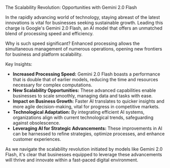 The Scalability Revolution: Opportunities with Gemini 2.0 Flash

In the rapidly advancing world of technology, staying abreast of the latest innovations is vital for businesses seeking sustainable growth. Leading this charge is Google's Gemini 2.0 Flash, an AI model that offers an unmatched blend of processing speed and efficiency.

Why is such speed significant? Enhanced processing allows the simultaneous management of numerous operations, opening new frontiers for business and platform scalability.

Key Insights:
- **Increased Processing Speed:** Gemini 2.0 Flash boasts a performance that is double that of earlier models, reducing the time and resources necessary for complex computations.
- **New Scalability Opportunities:** These advanced capabilities enable businesses to scale smoothly, managing data and tasks with ease.
- **Impact on Business Growth:** Faster AI translates to quicker insights and more agile decision-making, vital for progress in competitive markets.
- **Technological Adaptation:** By integrating efficient AI systems, organizations align with current technological trends, safeguarding against obsolescence.
- **Leveraging AI for Strategic Advancements:** These improvements in AI can be harnessed to refine strategies, optimize processes, and enhance customer experiences.

As we navigate the scalability revolution initiated by models like Gemini 2.0 Flash, it's clear that businesses equipped to leverage these advancements will thrive and innovate within a fast-paced digital environment.